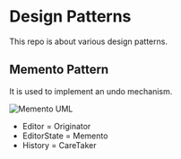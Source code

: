# Design Patterns
This repo is about various design patterns.

## Memento Pattern
It is used to implement an undo mechanism.

![Memento UML](/images/memento_UML.PNG)

* Editor = Originator
* EditorState = Memento
* History = CareTaker

